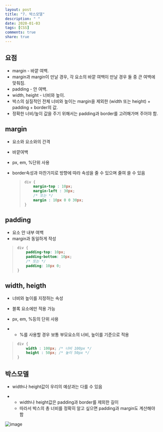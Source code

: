 ```yaml
---
layout: post
title: "7. 박스모델"
description: " "
date: 2020-01-03
tags: [CSS]
comments: true
share: true
---
```


## 요점

- margin - 바깥 여백.
- margin과 margin이 만날 경우, 각     요소의 바깥 여백이 만날 경우 둘 중 큰 여백에 맞춰짐.
- padding - 안 여백.
- width, height - 너비와 높이.
- 박스의 실질적인 전체 너비와 높이는     margin을 제외한 (width 또는 height) + padding + border의 값.
- 정확한 너비/높이 값을 주기 위해서는     padding과 border를 고려해가며 주어야 함.

 

## margin

- 요소와 요소와의 간격

- 바깥여백

- px, em, %단위 사용

- border속성과 마찬가지로 방향에 따라 속성을 줄 수 있으며 줄여 쓸 수 있음

  > ```CSS
  > div {
  >     margin-top : 10px;
  >     margin-left : 30px;
  >     /* 또는 */
  >     margin : 10px 0 0 30px;
  > }
  > ```

## padding

- 요소 안 내부 여백
- margin과 동일하게 작성

> ```CSS
> div {
>     padding-top: 10px;
>     padding-bottom: 10px;
>     /* 또는 */
>     padding: 10px 0;
> }
> ```

## width, heigth

- 너비와 높이를 지정하는 속성

- 블록 요소에만 적용 가능

- px, em, %등의 단위 사용

- - %를 사용할 경우 보통 부모요소의 너비, 높이를 기준으로 적용

> ```CSS
> div {
>     width : 100px; /* 너비 100px */
>     height : 50px; /* 높이 50px */
> }
> ```

## 박스모델

- width나 height값이 우리의 예상과는 다를 수 있음

- - width나 height값은 padding과 border를 제외한 길이
  - 따라서 박스의 총 너비를 정확히 알고 싶으면 padding과 margin도 계산해야함

![image](https://github.com/colinch4/colinch4.github.io/blob/master/_posts/2020/CSS/images/box-model.png?raw=true)


